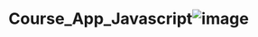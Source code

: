 # Course_App_Javascript![image](https://user-images.githubusercontent.com/76266468/126406268-08c8e958-6122-4611-9091-f29176d91117.png)
